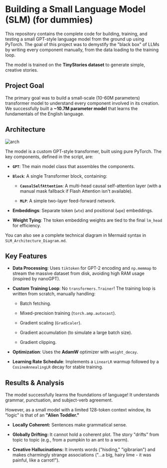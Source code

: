 
# Building a Small Language Model (SLM) (for dummies)

This repository contains the complete code for building, training, and testing a small GPT-style language model from the ground up using PyTorch. The goal of this project was to demystify the "black box" of LLMs by writing every component manually, from the data loading to the training loop.

The model is trained on the **TinyStories dataset** to generate simple, creative stories.

## Project Goal

The primary goal was to build a small-scale (10-60M parameters) transformer model to understand every component involved in its creation. We successfully built a **\~10.7M parameter model** that learns the fundamentals of the English language.

## Architecture

![arch](https://file.notion.so/f/f/cc2e367d-8a55-498e-a069-135390335a78/136da529-4cdf-4045-a457-4e9a35e887dc/SLM_Architecture.webp?table=block&id=29bd5368-c6db-8014-9140-f79b1686e939&spaceId=cc2e367d-8a55-498e-a069-135390335a78&expirationTimestamp=1761748626445&signature=ZhDJny5MpXPBCJgfcJc0D3w5L5uMZNWaN5GffRZwVjE&downloadName=SLM_Architecture.webp)

The model is a custom GPT-style transformer, built using pure PyTorch. The key components, defined in the script, are:

* **`GPT`**: The main model class that assembles the components.

* **`Block`**: A single Transformer block, containing:

  * **`CausalSelfAttention`**: A multi-head causal self-attention layer (with a manual mask fallback if Flash Attention isn't available).

  * **`MLP`**: A simple two-layer feed-forward network.

* **Embeddings**: Separate token (`wte`) and positional (`wpe`) embeddings.

* **Weight Tying**: The token embedding weights are tied to the final `lm_head` for efficiency.

You can also see a complete technical diagram in Mermaid syntax in `SLM_Architecture_Diagram.md`.

## Key Features

* **Data Processing**: Uses `tiktoken` for GPT-2 encoding and `np.memmap` to stream the massive dataset from disk, avoiding high RAM usage (inspired by nanoGPT).

* **Custom Training Loop**: No `transformers.Trainer`! The training loop is written from scratch, manually handling:

  * Batch fetching.

  * Mixed-precision training (`torch.amp.autocast`).

  * Gradient scaling (`GradScaler`).

  * Gradient accumulation (to simulate a large batch size).

  * Gradient clipping.

* **Optimization**: Uses the **AdamW** optimizer with `weight_decay`.

* **Learning Rate Schedule**: Implements a `LinearLR` warmup followed by a `CosineAnnealingLR` decay for stable training.


## Results & Analysis

The model successfully learns the foundations of language! It understands grammar, punctuation, and subject-verb agreement.

However, as a small model with a limited 128-token context window, its "logic" is that of an **"Alien Toddler."**

* **Locally Coherent:** Sentences make grammatical sense.

* **Globally Drifting:** It cannot hold a coherent plot. The story "drifts" from topic to topic (e.g., from a pumpkin to an ant to a worm).

* **Creative Hallucinations:** It invents words ("hisding," "igibrarian") and makes charmingly strange associations ("...a big, hairy lime - it was painful, like a carrot!").
